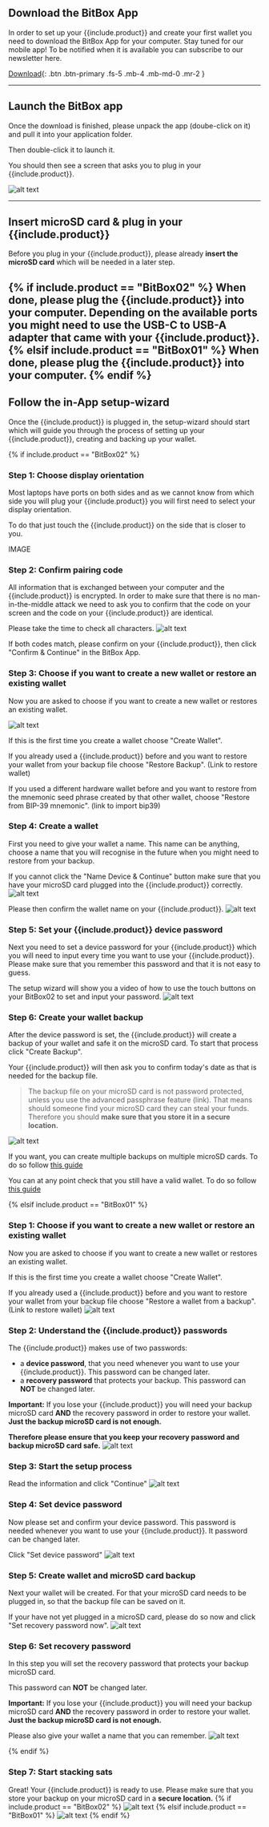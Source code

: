 
## Download the BitBox App
In order to set up your {{include.product}} and create your first wallet you need to download the BitBox App for your computer.
Stay tuned for our mobile app! To be notified when it is available you can subscribe to our newsletter here.

[Download](https://shiftcrypto.ch/start/){: .btn .btn-primary .fs-5 .mb-4 .mb-md-0 .mr-2 }


---

## Launch the BitBox app

Once the download is finished, please unpack the app (doube-click on it) and pull it into your application folder.

Then double-click it to launch it.

You should then see a screen that asks you to plug in your {{include.product}}.

![alt text]({{site.baseurl}}/assets/images/BitBoxApp/BitBox_App_waiting.png  "BitBox App")


---

## Insert microSD card & plug in your {{include.product}}
Before you plug in your {{include.product}}, please already **insert the microSD card** which will be needed in a later step.

{% if include.product == "BitBox02" %}
When done, please plug the {{include.product}} into your computer. Depending on the available ports you might need to use the USB-C to USB-A adapter that came with your {{include.product}}.
{% elsif include.product == "BitBox01" %}
When done, please plug the {{include.product}} into your computer.
{% endif %}
---

## Follow the in-App setup-wizard

Once the {{include.product}} is plugged in, the setup-wizard should start which will guide you through the process of setting up your {{include.product}}, creating and backing up your wallet.

{% if include.product == "BitBox02" %}

### Step 1: Choose display orientation
Most laptops have ports on both sides and as we cannot know from which side you will plug your {{include.product}} you will first need to select your display orientation.

To do that just touch the {{include.product}} on the side that is closer to you.

IMAGE

### Step 2: Confirm pairing code
All information that is exchanged between your computer and the {{include.product}} is encrypted. In order to make sure that there is no man-in-the-middle attack we need to ask you to confirm that the code on your screen and the code on your {{include.product}} are identical.

Please take the time to check all characters.
![alt text]({{site.baseurl}}/assets/images/BitBox02_wizard/step2.png  "BitBox App")

If both codes match, please confirm on your {{include.product}}, then click "Confirm & Continue" in the BitBox App.
### Step 3: Choose if you want to create a new wallet or restore an existing wallet

Now you are asked to choose if you want to create a new wallet or restores an existing wallet.

![alt text]({{site.baseurl}}/assets/images/BitBox02_wizard/step3.png  "BitBox App")

If this is the first time you create a wallet choose "Create Wallet".

If you already used a {{include.product}} before and you want to restore your wallet from your backup file choose "Restore Backup". (Link to restore wallet)

If you used a different hardware wallet before and you want to restore from the mnemonic seed phrase created by that other wallet, choose "Restore from BIP-39 mnemonic". (link to import bip39)

### Step 4: Create a wallet
First you need to give your wallet a name. This name can be anything, choose a name that you will recognise in the future when you might need to restore from your backup.

If you cannot click the "Name Device & Continue" button make sure that you have your microSD card plugged into the {{include.product}} correctly.
![alt text]({{site.baseurl}}/assets/images/BitBox02_wizard/step4b.png  "BitBox App")

Please then confirm the wallet name on your {{include.product}}.
![alt text]({{site.baseurl}}/assets/images/BitBox02_wizard/step4c.png  "BitBox App")

### Step 5: Set your {{include.product}} device password
Next you need to set a device password for your {{include.product}} which you will need to input every time you want to use your {{include.product}}. Please make sure that you remember this password and that it is not easy to guess.

The setup wizard will show you a video of how to use the touch buttons on your BitBox02 to set and input your password.
![alt text]({{site.baseurl}}/assets/images/BitBox02_wizard/step5.png  "BitBox App")

### Step 6: Create your wallet backup
After the device password is set, the {{include.product}} will create a backup of your wallet and safe it on the microSD card. To start that process click "Create Backup".

Your {{include.product}} will then ask you to confirm today's date as that is needed for the backup file.

> The backup file on your microSD card is not password protected, unless you use the advanced passphrase feature (link). That means should someone find your microSD card they can steal your funds. Therefore you should **make sure that you store it in a secure location.**

![alt text]({{site.baseurl}}/assets/images/BitBox02_wizard/step6.png  "BitBox App")

If you want, you can create multiple backups on multiple microSD cards. To do so follow [this guide]({{site.baseurl}}/bitbox02/Basic-features/managing_backups/#creating-a-new-backup)

You can at any point check that you still have a valid wallet. To do so follow [this guide]({{site.baseurl}}/bitbox02/Basic-features/managing_backups/#verifying-a-backup)

{% elsif include.product == "BitBox01" %}
### Step 1: Choose if you want to create a new wallet or restore an existing wallet
Now you are asked to choose if you want to create a new wallet or restores an existing wallet.

If this is the first time you create a wallet choose "Create Wallet".

If you already used a {{include.product}} before and you want to restore your wallet from your backup file choose "Restore a wallet from a backup". (Link to restore wallet)
![alt text]({{site.baseurl}}/assets/images/BitBox01_setup/bb01_setup1.png  )

### Step 2: Understand the {{include.product}} passwords
The {{include.product}} makes use of two passwords:
* a **device password**, that you need whenever you want to use your {{include.product}}. This password can be changed later.
* a **recovery password** that protects your backup. This password can **NOT** be changed later.

**Important:** If you lose your {{include.product}} you will need your backup microSD card **AND** the recovery password in order to restore your wallet. **Just the backup microSD card is not enough.**

**Therefore please ensure that you keep your recovery password and backup microSD card safe.**
![alt text]({{site.baseurl}}/assets/images/BitBox01_setup/bb01_setup2.png  )

### Step 3: Start the setup process
Read the information and click "Continue"
![alt text]({{site.baseurl}}/assets/images/BitBox01_setup/bb01_setup3.png  )

### Step 4: Set device password
Now please set and confirm your device password. This password is needed whenever you want to use your {{include.product}}. It password can be changed later.

Click "Set device password"
![alt text]({{site.baseurl}}/assets/images/BitBox01_setup/bb01_setup4.png  )

### Step 5: Create wallet and microSD card backup
Next your wallet will be created. For that your microSD card needs to be plugged in, so that the backup file can be saved on it.

If your have not yet plugged in a microSD card, please do so now and click "Set recovery password now".
![alt text]({{site.baseurl}}/assets/images/BitBox01_setup/bb01_setup5.png  )

### Step 6: Set recovery password
In this step you will set the recovery password that protects your backup microSD card.

This password can **NOT** be changed later.

**Important:** If you lose your {{include.product}} you will need your backup microSD card **AND** the recovery password in order to restore your wallet. **Just the backup microSD card is not enough.**

Please also give your wallet a name that you can remember.
![alt text]({{site.baseurl}}/assets/images/BitBox01_setup/bb01_setup6.png  )

{% endif %}



### Step 7: Start stacking sats
Great! Your {{include.product}} is ready to use. Please make sure that you store your backup on your microSD card in a **secure location.**
{% if include.product == "BitBox02" %}
![alt text]({{site.baseurl}}/assets/images/BitBox02_wizard/step7.png  "BitBox App")
{% elsif include.product == "BitBox01" %}
![alt text]({{site.baseurl}}/assets/images/BitBox01_setup/bb01_setup7.png  )
{% endif %}
